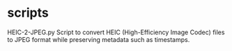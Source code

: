 # scripts

HEIC-2-JPEG.py
    Script to convert HEIC (High-Efficiency Image Codec) files to JPEG format while preserving metadata such as timestamps.
